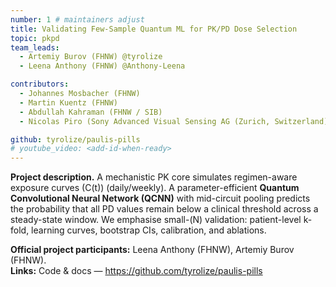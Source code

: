 ```yaml
---
number: 1 # maintainers adjust
title: Validating Few‑Sample Quantum ML for PK/PD Dose Selection
topic: pkpd
team_leads:
  - Artemiy Burov (FHNW) @tyrolize
  - Leena Anthony (FHNW) @Anthony-Leena

contributors:
  - Johannes Mosbacher (FHNW)
  - Martin Kuentz (FHNW)
  - Abdullah Kahraman (FHNW / SIB)
  - Nicolas Piro (Sony Advanced Visual Sensing AG (Zurich, Switzerland))

github: tyrolize/paulis-pills
# youtube_video: <add-id-when-ready>
---
```


**Project description.** A mechanistic PK core simulates regimen-aware exposure curves \(C(t)\) (daily/weekly). A parameter-efficient **Quantum Convolutional Neural Network (QCNN)** with mid-circuit pooling predicts the probability that all PD values remain below a clinical threshold across a steady-state window. We emphasise small-\(N\) validation: patient-level k-fold, learning curves, bootstrap CIs, calibration, and ablations.

**Official project participants:** Leena Anthony (FHNW), Artemiy Burov (FHNW).  
**Links:** Code & docs — https://github.com/tyrolize/paulis-pills

